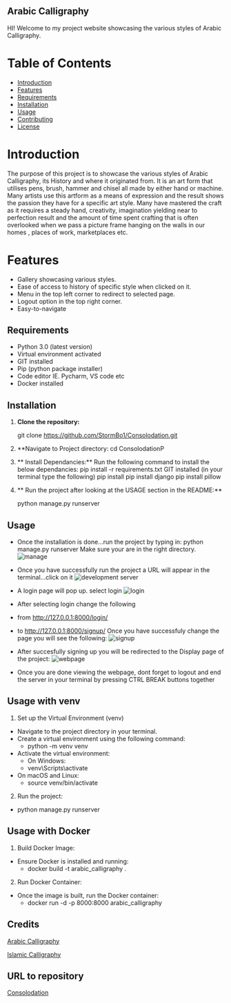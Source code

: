 ## Arabic Calligraphy

HI! Welcome to my project website showcasing the various styles of Arabic Calligraphy.

# Table of Contents

- [Introduction](#introduction)
- [Features](#features)
- [Requirements](#requirements)
- [Installation](#installation)
- [Usage](#usage)
- [Contributing](#contributing)
- [License](#license)

# Introduction

The purpose of this project is to showcase the various styles of Arabic Calligraphy, its History and where it originated from. 
It is an art form that utilises pens, brush, hammer and chisel all made by either hand or machine. Many artists use this artform 
as a means of expression and the result shows the passion they have for a specific art style. Many have mastered the craft as it 
requires a steady hand, creativity, imagination yielding near to perfection result and the amount of time spent crafting that is often overlooked when we pass a
picture frame hanging on the walls in our homes , places of work, marketplaces etc.

# Features

- Gallery showcasing various styles.
- Ease of access to history of specific style when clicked on it.
- Menu in the top left corner to redirect to selected page.
- Logout option in the top right corner.
- Easy-to-navigate

## Requirements

- Python 3.0 (latest version)
- Virtual environment activated
- GIT installed
- Pip (python package installer)
- Code editor IE. Pycharm, VS code etc
- Docker installed

##  Installation

1. **Clone the repository:**

   git clone https://github.com/StormBo1/Consolodation.git

2. **Navigate to Project directory:
   cd ConsolodationP

3. ** Install Dependancies:**
   Run the following command to install the below dependancies: pip install -r requirements.txt
   GIT installed
   (in your terminal type the following)
   pip install
   pip install django
   pip install pillow

5. ** Run the project after looking at the USAGE section in the README:**

   python manage.py runserver

## Usage

- Once the installation is done...run the project by typing in: python manage.py runserver 
Make sure your are in the right directory.
![manage](https://github.com/StormBo1/Consolodation/Images/148717363/manage)

- Once you have successfully run the project a URL will appear in the terminal...click on it
![development server](https://github.com/StormBo1/Consolodation/Images/148717363/development_server)


- A login page will pop up. select login
![login](https://github.com/StormBo1/Consolodation/Images/148717363/login)

- After selecting login change the following
- from http://127.0.0.1:8000/login/
- to http://127.0.0.1:8000/signup/
Once you have successfuly change the page you will see the following:
![signup](https://github.com/StormBo1/Consolodation/Images/148717363/signup)

- After succesfully signing up you will be redirected to the Display page of the project:
![webpage](https://github.com/StormBo1/Consolodation/Images/148717363/webpage)

- Once you are done viewing the webpage, dont forget to logout and end the server in your terminal by pressing CTRL BREAK buttons together

## Usage with venv

1. Set up the Virtual Environment (venv)
- Navigate to the project directory in your terminal.
- Create a virtual environment using the following command:
  - python -m venv venv
- Activate the virtual environment:
  - On Windows:
  - venv\Scripts\activate
- On macOS and Linux:
  - source venv/bin/activate

2. Run the project:
- python manage.py runserver

## Usage with Docker

1. Build Docker Image:
- Ensure Docker is installed and running:
  - docker build -t arabic_calligraphy .

2. Run Docker Container:
- Once the image is built, run the Docker container:
    - docker run -d -p 8000:8000 arabic_calligraphy

## Credits

[Arabic Calligraphy](https://en.wikipedia.org/wiki/Arabic_calligraphy)

[Islamic Calligraphy](https://en.wikipedia.org/wiki/Islamic_calligraphy)

## URL to repository

[Consolodation](https://github.com/StormBo1/Consolodation)
